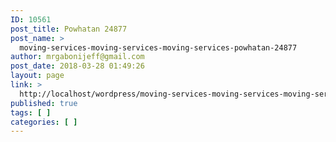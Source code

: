 ```yaml
---
ID: 10561
post_title: Powhatan 24877
post_name: >
  moving-services-moving-services-moving-services-powhatan-24877
author: mrgabonijeff@gmail.com
post_date: 2018-03-28 01:49:26
layout: page
link: >
  http://localhost/wordpress/moving-services-moving-services-moving-services-powhatan-24877/
published: true
tags: [ ]
categories: [ ]
---
```

